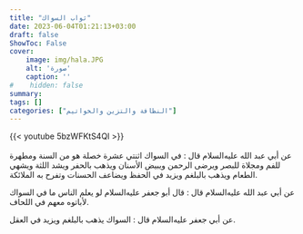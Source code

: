 ```yaml
---
title: "ثواب السواك"
date: 2023-06-04T01:21:13+03:00
draft: false
ShowToc: False
cover:
    image: img/hala.JPG
    alt: 'صورة'
    caption: ''
#    hidden: false
summary: 
tags: []
categories: ["النظافة والتزين والخواتيم"]
---
```

{{< youtube 5bzWFKtS4QI >}}  
 <br>
عن أبي عبد الله عليه‌السلام قال :
في السواك اثنتي عشرة خصلة هو من السنة ومطهرة للفم ومجلاة للبصر
ويرضى الرحمن ويبيض الأسنان ويذهب بالحفر ويشد اللثة ويشهي الطعام
ويذهب بالبلغم ويزيد في الحفظ ويضاعف الحسنات وتفرح به الملائكة.

عن أبي عبد الله عليه‌السلام قال : قال أبو جعفر عليه‌السلام
لو يعلم الناس ما في السواك لأباتوه معهم في اللحاف.

عن أبي جعفر عليه‌السلام قال : السواك يذهب بالبلغم ويزيد في العقل.
